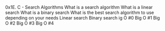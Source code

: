 0x1E. C - Search Algorithms
What is a search algorithm
What is a linear search
What is a binary search
What is the best search algorithm to use depending on your needs
Linear search
Binary search
ig O #0
Big O #1
Big O #2
Big O #3
Big O #4
